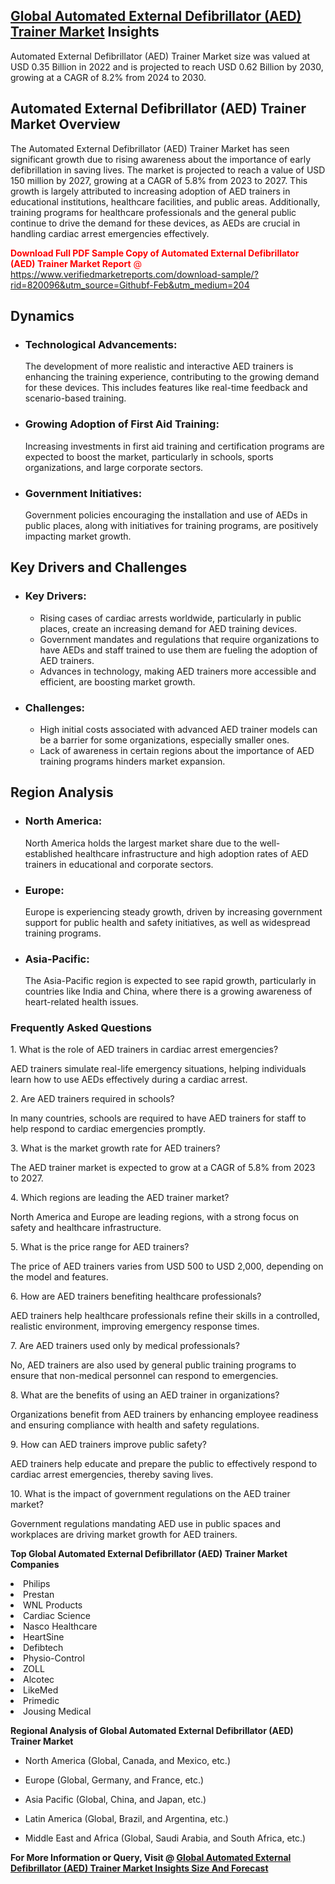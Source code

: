 <h2><a href="https://www.verifiedmarketreports.com/download-sample/?rid=820096&amp;utm_source=Githubf&amp;utm_medium=204" target="_blank">Global Automated External Defibrillator (AED) Trainer Market</a> Insights</h2><p>Automated External Defibrillator (AED) Trainer Market size was valued at USD 0.35 Billion in 2022 and is projected to reach USD 0.62 Billion by 2030, growing at a CAGR of 8.2% from 2024 to 2030.</p><p><h2>Automated External Defibrillator (AED) Trainer Market Overview</h2> <p>The Automated External Defibrillator (AED) Trainer Market has seen significant growth due to rising awareness about the importance of early defibrillation in saving lives. The market is projected to reach a value of USD 150 million by 2027, growing at a CAGR of 5.8% from 2023 to 2027. This growth is largely attributed to increasing adoption of AED trainers in educational institutions, healthcare facilities, and public areas. Additionally, training programs for healthcare professionals and the general public continue to drive the demand for these devices, as AEDs are crucial in handling cardiac arrest emergencies effectively.</p> <p><p><span class=""><span style="color: #ff0000;"><strong>Download Full PDF Sample Copy of Automated External Defibrillator (AED) Trainer Market Report</strong> @ </span><a href="https://www.verifiedmarketreports.com/download-sample/?rid=820096&amp;utm_source=Githubf-Feb&amp;utm_medium=204" target="_blank">https://www.verifiedmarketreports.com/download-sample/?rid=820096&amp;utm_source=Githubf-Feb&amp;utm_medium=204</a></span></p></p> <h2>Dynamics</h2> <ul> <li><h3>Technological Advancements:</h3> The development of more realistic and interactive AED trainers is enhancing the training experience, contributing to the growing demand for these devices. This includes features like real-time feedback and scenario-based training.</li> <li><h3>Growing Adoption of First Aid Training:</h3> Increasing investments in first aid training and certification programs are expected to boost the market, particularly in schools, sports organizations, and large corporate sectors.</li> <li><h3>Government Initiatives:</h3> Government policies encouraging the installation and use of AEDs in public places, along with initiatives for training programs, are positively impacting market growth.</li> </ul> <h2>Key Drivers and Challenges</h2> <ul> <li><h3>Key Drivers:</h3> <ul> <li>Rising cases of cardiac arrests worldwide, particularly in public places, create an increasing demand for AED training devices.</li> <li>Government mandates and regulations that require organizations to have AEDs and staff trained to use them are fueling the adoption of AED trainers.</li> <li>Advances in technology, making AED trainers more accessible and efficient, are boosting market growth.</li> </ul> </li> <li><h3>Challenges:</h3> <ul> <li>High initial costs associated with advanced AED trainer models can be a barrier for some organizations, especially smaller ones.</li> <li>Lack of awareness in certain regions about the importance of AED training programs hinders market expansion.</li> </ul> </li> </ul> <h2>Region Analysis</h2> <ul> <li><h3>North America:</h3> North America holds the largest market share due to the well-established healthcare infrastructure and high adoption rates of AED trainers in educational and corporate sectors.</li> <li><h3>Europe:</h3> Europe is experiencing steady growth, driven by increasing government support for public health and safety initiatives, as well as widespread training programs.</li> <li><h3>Asia-Pacific:</h3> The Asia-Pacific region is expected to see rapid growth, particularly in countries like India and China, where there is a growing awareness of heart-related health issues.</li> </ul> <h3>Frequently Asked Questions</h3> <p>1. What is the role of AED trainers in cardiac arrest emergencies?</p> <p>AED trainers simulate real-life emergency situations, helping individuals learn how to use AEDs effectively during a cardiac arrest.</p> <p>2. Are AED trainers required in schools?</p> <p>In many countries, schools are required to have AED trainers for staff to help respond to cardiac emergencies promptly.</p> <p>3. What is the market growth rate for AED trainers?</p> <p>The AED trainer market is expected to grow at a CAGR of 5.8% from 2023 to 2027.</p> <p>4. Which regions are leading the AED trainer market?</p> <p>North America and Europe are leading regions, with a strong focus on safety and healthcare infrastructure.</p> <p>5. What is the price range for AED trainers?</p> <p>The price of AED trainers varies from USD 500 to USD 2,000, depending on the model and features.</p> <p>6. How are AED trainers benefiting healthcare professionals?</p> <p>AED trainers help healthcare professionals refine their skills in a controlled, realistic environment, improving emergency response times.</p> <p>7. Are AED trainers used only by medical professionals?</p> <p>No, AED trainers are also used by general public training programs to ensure that non-medical personnel can respond to emergencies.</p> <p>8. What are the benefits of using an AED trainer in organizations?</p> <p>Organizations benefit from AED trainers by enhancing employee readiness and ensuring compliance with health and safety regulations.</p> <p>9. How can AED trainers improve public safety?</p> <p>AED trainers help educate and prepare the public to effectively respond to cardiac arrest emergencies, thereby saving lives.</p> <p>10. What is the impact of government regulations on the AED trainer market?</p> <p>Government regulations mandating AED use in public spaces and workplaces are driving market growth for AED trainers.</p> </p><p><strong>Top Global Automated External Defibrillator (AED) Trainer Market Companies</strong></p><div data-test-id=""><p><li>Philips</li><li> Prestan</li><li> WNL Products</li><li> Cardiac Science</li><li> Nasco Healthcare</li><li> HeartSine</li><li> Defibtech</li><li> Physio-Control</li><li> ZOLL</li><li> Alcotec</li><li> LikeMed</li><li> Primedic</li><li> Jousing Medical</li></p><div><strong>Regional Analysis of&nbsp;Global Automated External Defibrillator (AED) Trainer Market</strong></div><ul><li dir="ltr"><p dir="ltr">North America&nbsp;(Global, Canada, and Mexico, etc.)</p></li><li dir="ltr"><p dir="ltr">Europe (Global, Germany, and France, etc.)</p></li><li dir="ltr"><p dir="ltr">Asia Pacific&nbsp;(Global, China, and Japan, etc.)</p></li><li dir="ltr"><p dir="ltr">Latin America&nbsp;(Global, Brazil, and Argentina, etc.)</p></li><li dir="ltr">Middle East and Africa&nbsp;(Global, Saudi Arabia, and South Africa, etc.)</li></ul><p><strong>For More Information or Query, Visit @&nbsp;</strong><strong><a href="https://www.verifiedmarketreports.com/product/automated-external-defibrillator-aed-trainer-market/?utm_source=Githubf&amp;utm_medium=204" target="_blank">Global Automated External Defibrillator (AED) Trainer Market Insights Size And Forecast</a></strong></p></div>
